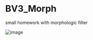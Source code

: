 # BV3_Morph

small homework with morphologic filter

![image](https://user-images.githubusercontent.com/59581396/109616900-08bd3480-7b36-11eb-863c-510701333e4c.png)

